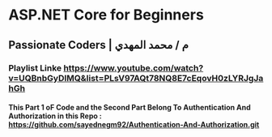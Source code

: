 # ASP.NET Core for Beginners
## Passionate Coders |  م / محمد المهدي
### Playlist Linke https://www.youtube.com/watch?v=UQBnbGyDIMQ&list=PLsV97AQt78NQ8E7cEqovH0zLYRJgJahGh
#### This Part 1 oF Code and the  Second Part Belong To Authentication And Authorization in this Repo : https://github.com/sayednegm92/Authentication-And-Authorization.git
